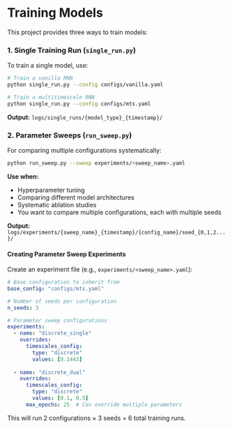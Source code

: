# Training Models

This project provides three ways to train models:

### 1. Single Training Run (`single_run.py`)

To train a single model, use:

```bash
# Train a vanilla RNN
python single_run.py --config configs/vanilla.yaml

# Train a multitimescale RNN  
python single_run.py --config configs/mts.yaml
```

**Output:** `logs/single_runs/{model_type}_{timestamp}/`


### 2. Parameter Sweeps (`run_sweep.py`)

For comparing multiple configurations systematically:

```bash
python run_sweep.py --sweep experiments/<sweep_name>.yaml
```

**Use when:**
- Hyperparameter tuning
- Comparing different model architectures
- Systematic ablation studies
- You want to compare multiple configurations, each with multiple seeds

**Output:** `logs/experiments/{sweep_name}_{timestamp}/{config_name}/seed_{0,1,2...}/`

#### Creating Parameter Sweep Experiments

Create an experiment file (e.g., `experiments/<sweep_name>.yaml`):

```yaml
# Base configuration to inherit from
base_config: "configs/mts.yaml"

# Number of seeds per configuration
n_seeds: 3

# Parameter sweep configurations
experiments:
  - name: "discrete_single"
    overrides:
      timescales_config:
        type: "discrete"
        values: [0.1443]
  
  - name: "discrete_dual" 
    overrides:
      timescales_config:
        type: "discrete"
        values: [0.1, 0.5]
      max_epochs: 25  # Can override multiple parameters
```

This will run 2 configurations × 3 seeds = 6 total training runs.